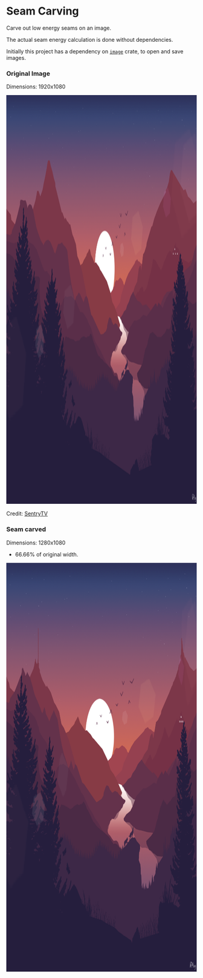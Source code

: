 # Seam Carving

Carve out low energy seams on an image.

The actual seam energy calculation is done without dependencies.

Initially this project has a dependency on [`image`](https://github.com/image-rs/image) crate, to open and save images.

### Original Image

Dimensions: 1920x1080

<img src="landscape.png" alt="Original Image" width="1920" height="1080"/>

Credit: [SentryTV](https://www.reddit.com/user/SentryTV/)

### Seam carved

Dimensions: 1280x1080

- 66.66% of original width.

<img src="carved.png" alt="Original Image" width="1280" height="1080"/>
